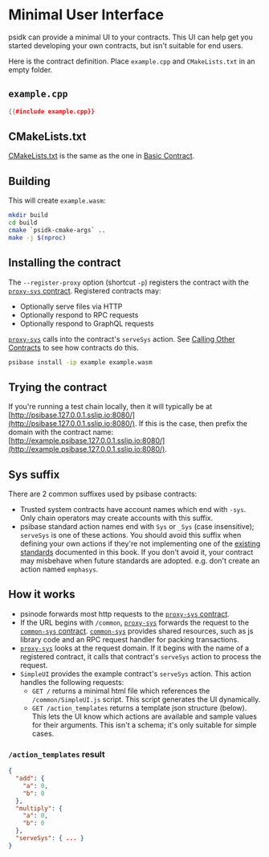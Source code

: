 # Minimal User Interface

psidk can provide a minimal UI to your contracts. This UI can help get you started developing your own contracts, but isn't suitable for end users.

Here is the contract definition. Place `example.cpp` and `CMakeLists.txt` in an empty folder.

## `example.cpp`

```cpp
{{#include example.cpp}}
```

## CMakeLists.txt

[CMakeLists.txt](CMakeLists.txt) is the same as the one in [Basic Contract](../basic/index.html).

## Building

This will create `example.wasm`:

```sh
mkdir build
cd build
cmake `psidk-cmake-args` ..
make -j $(nproc)
```

## Installing the contract

The `--register-proxy` option (shortcut `-p`) registers the contract with the [`proxy-sys` contract](../../system-contract/proxy-sys). Registered contracts may:

- Optionally serve files via HTTP
- Optionally respond to RPC requests
- Optionally respond to GraphQL requests

[`proxy-sys`](../../system-contract/proxy-sys) calls into the contract's `serveSys` action. See [Calling Other Contracts](../calling/index.html) to see how contracts do this.

```sh
psibase install -ip example example.wasm
```

## Trying the contract

If you're running a test chain locally, then it will typically be at [http://psibase.127.0.0.1.sslip.io:8080/](http://psibase.127.0.0.1.sslip.io:8080/). If this is the case, then prefix the domain with the contract name: [http://example.psibase.127.0.0.1.sslip.io:8080/](http://example.psibase.127.0.0.1.sslip.io:8080/).

## Sys suffix

There are 2 common suffixes used by psibase contracts:

- Trusted system contracts have account names which end with `-sys`. Only chain operators may create accounts with this suffix.
- psibase standard action names end with `Sys` or `_Sys` (case insensitive); `serveSys` is one of these actions. You should avoid this suffix when defining your own actions if they're not implementing one of the [existing standards](../../standards/actions.html) documented in this book. If you don't avoid it, your contract may misbehave when future standards are adopted. e.g. don't create an action named `emphasys`.

## How it works

* psinode forwards most http requests to the [`proxy-sys` contract](../../system-contract/proxy-sys).
* If the URL begins with `/common`, [`proxy-sys`](../../system-contract/proxy-sys) forwards the request to the [`common-sys` contract](../../system-contract/common-sys). [`common-sys`](../../system-contract/common-sys) provides shared resources, such as js library code and an RPC request handler for packing transactions.
* [`proxy-sys`](../../system-contract/proxy-sys) looks at the request domain. If it begins with the name of a registered contract, it calls that contract's `serveSys` action to process the request.
* `SimpleUI` provides the example contract's `serveSys` action. This action handles the following requests:
  * `GET /` returns a minimal html file which references the `/common/SimpleUI.js` script. This script generates the UI dynamically.
  * `GET /action_templates` returns a template json structure (below). This lets the UI know which actions are available and sample values for their arguments. This isn't a schema; it's only suitable for simple cases.

### `/action_templates` result

```json
{
  "add": {
    "a": 0,
    "b": 0
  },
  "multiply": {
    "a": 0,
    "b": 0
  },
  "serveSys": { ... }
}
```
